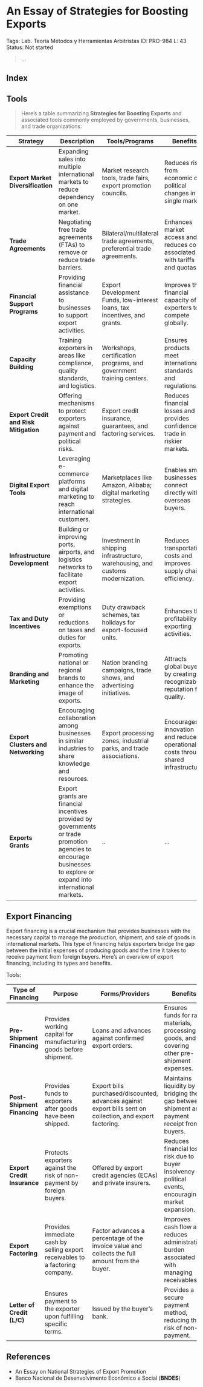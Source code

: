 # An Essay of Strategies for Boosting Exports

Tags: Lab. Teoría Métodos y Herramientas Arbitristas
ID: PRO-984
L: 43
Status: Not started

> …
> 

## Index

## Tools

> Here’s a table summarizing **Strategies for Boosting Exports** and associated tools commonly employed by governments, businesses, and trade organizations:
> 

| **Strategy** | **Description** | **Tools/Programs** | **Benefits** |
| --- | --- | --- | --- |
| **Export Market Diversification** | Expanding sales into multiple international markets to reduce dependency on one market. | Market research tools, trade fairs, export promotion councils. | Reduces risks from economic or political changes in a single market. |
| **Trade Agreements** | Negotiating free trade agreements (FTAs) to remove or reduce trade barriers. | Bilateral/multilateral trade agreements, preferential trade agreements. | Enhances market access and reduces costs associated with tariffs and quotas. |
| **Financial Support Programs** | Providing financial assistance to businesses to support export activities. | Export Development Funds, low-interest loans, tax incentives, and grants. | Improves the financial capacity of exporters to compete globally. |
| **Capacity Building** | Training exporters in areas like compliance, quality standards, and logistics. | Workshops, certification programs, and government training centers. | Ensures products meet international standards and regulations. |
| **Export Credit and Risk Mitigation** | Offering mechanisms to protect exporters against payment and political risks. | Export credit insurance, guarantees, and factoring services. | Reduces financial losses and provides confidence to trade in riskier markets. |
| **Digital Export Tools** | Leveraging e-commerce platforms and digital marketing to reach international customers. | Marketplaces like Amazon, Alibaba; digital marketing strategies. | Enables small businesses to connect directly with overseas buyers. |
| **Infrastructure Development** | Building or improving ports, airports, and logistics networks to facilitate export activities. | Investment in shipping infrastructure, warehousing, and customs modernization. | Reduces transportation costs and improves supply chain efficiency. |
| **Tax and Duty Incentives** | Providing exemptions or reductions on taxes and duties for exports. | Duty drawback schemes, tax holidays for export-focused units. | Enhances the profitability of exporting activities. |
| **Branding and Marketing** | Promoting national or regional brands to enhance the image of exports. | Nation branding campaigns, trade shows, and advertising initiatives. | Attracts global buyers by creating a recognizable reputation for quality. |
| **Export Clusters and Networking** | Encouraging collaboration among businesses in similar industries to share knowledge and resources. | Export processing zones, industrial parks, and trade associations. | Encourages innovation and reduces operational costs through shared infrastructure. |
| **Exports Grants** | Export grants are financial incentives provided by governments or trade promotion agencies to encourage businesses to explore or expand into international markets. | .. | … |

## Export Financing

Export financing is a crucial mechanism that provides businesses with the necessary capital to manage the production, shipment, and sale of goods in international markets. This type of financing helps exporters bridge the gap between the initial expenses of producing goods and the time it takes to receive payment from foreign buyers. Here’s an overview of export financing, including its types and benefits.

Tools:

| **Type of Financing** | **Purpose** | **Forms/Providers** | **Benefits** |
| --- | --- | --- | --- |
| **Pre-Shipment Financing** | Provides working capital for manufacturing goods before shipment. | Loans and advances against confirmed export orders. | Ensures funds for raw materials, processing goods, and covering other pre-shipment expenses. |
| **Post-Shipment Financing** | Provides funds to exporters after goods have been shipped. | Export bills purchased/discounted, advances against export bills sent on collection, and export factoring. | Maintains liquidity by bridging the gap between shipment and payment receipt from buyers. |
| **Export Credit Insurance** | Protects exporters against the risk of non-payment by foreign buyers. | Offered by export credit agencies (ECAs) and private insurers. | Reduces financial loss risk due to buyer insolvency or political events, encouraging market expansion. |
| **Export Factoring** | Provides immediate cash by selling export receivables to a factoring company. | Factor advances a percentage of the invoice value and collects the full amount from the buyer. | Improves cash flow and reduces administrative burden associated with managing receivables. |
| **Letter of Credit (L/C)** | Ensures payment to the exporter upon fulfilling specific terms. | Issued by the buyer’s bank. | Provides a secure payment method, reducing the risk of non-payment. |

## References

- An Essay on National Strategies of Export Promotion
- Banco Nacional de Desenvolvimento Econômico e Social (**BNDES**)
